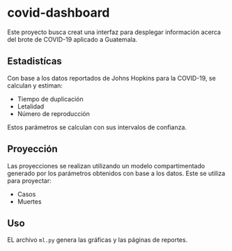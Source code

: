 # covid-dashboard
Este proyecto busca creat una interfaz para desplegar información acerca del brote de COVID-19 aplicado a Guatemala.

## Estadistícas

Con base a los datos reportados de Johns Hopkins para la COVID-19, se calculan y estiman:
- Tiempo de duplicación
- Letalidad
- Número de reproducción

Estos parámetros se calculan con sus intervalos de confianza.

## Proyección

Las proyecciones se realizan utilizando un modelo compartimentado generado por los parámetros obtenidos con base
a los datos. Este se utiliza para proyectar:
- Casos
- Muertes

## Uso
EL archivo `ml.py` genera las gráficas y las páginas de reportes.
